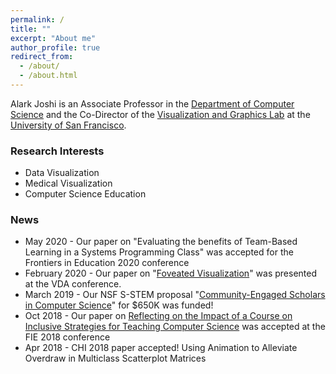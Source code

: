 ```yaml
---
permalink: /
title: ""
excerpt: "About me"
author_profile: true
redirect_from: 
  - /about/
  - /about.html
---
```



Alark Joshi is an Associate Professor in the [Department of Computer Science](https://www.cs.usfca.edu/) and the Co-Director of the [Visualization and Graphics Lab](https://vgl.cs.usfca.edu) at the [University of San Francisco](https://www.usfca.edu/).  

### Research Interests 

* Data Visualization 
* Medical Visualization 
* Computer Science Education 

### News

* May 2020 - Our paper on "Evaluating the benefits of Team-Based Learning in a Systems Programming Class" was accepted for the Frontiers in Education 2020 conference 
* February 2020 - Our paper on "[Foveated Visualization](https://alark.github.io/publication/2020-02-01-foveated)" was presented at the VDA conference. 
* March 2019 - Our NSF S-STEM proposal "[Community-Engaged Scholars in Computer Science](https://scholars.cs.usfca.edu/)" for $650K was funded!
* Oct 2018 - Our paper on [Reflecting on the Impact of a Course on Inclusive Strategies for Teaching Computer Science](https://www.cs.usfca.edu/~apjoshi/papers/inclusive-teaching-fie-2018.pdf) was accepted at the FIE 2018 conference
* Apr 2018 - CHI 2018 paper accepted! Using Animation to Alleviate Overdraw in Multiclass Scatterplot Matrices
